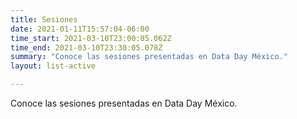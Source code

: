```yaml
---
title: Sesiones
date: 2021-01-11T15:57:04-06:00
time_start: 2021-03-10T23:00:05.062Z
time_end: 2021-03-10T23:30:05.078Z
summary: "Conoce las sesiones presentadas en Data Day México."
layout: list-active

---
```


Conoce las sesiones presentadas en Data Day México.

